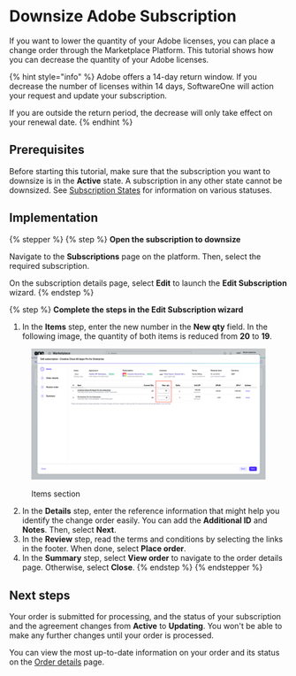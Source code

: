 # Downsize Adobe Subscription

If you want to lower the quantity of your Adobe licenses, you can place a change order through the Marketplace Platform. This tutorial shows how you can decrease the quantity of your Adobe licenses.

{% hint style="info" %}
Adobe offers a 14-day return window. If you decrease the number of licenses within 14 days, SoftwareOne will action your request and update your subscription.

If you are outside the return period, the decrease will only take effect on your renewal date.
{% endhint %}

## Prerequisites

Before starting this tutorial, make sure that the subscription you want to downsize is in the **Active** state. A subscription in any other state cannot be downsized. See [Subscription States](../../../modules-and-features/marketplace/subscriptions/subscription-states.md) for information on various statuses.

## Implementation

{% stepper %}
{% step %}
**Open the subscription to downsize**

Navigate to the **Subscriptions** page on the platform. Then, select the required subscription.

On the subscription details page, select **Edit** to launch the **Edit Subscription** wizard.
{% endstep %}

{% step %}
**Complete the steps in the Edit Subscription wizard**

1. In the **Items** step, enter the new number in the **New qty** field. In the following image, the quantity of both items is reduced from **20** to **19**.

<figure><img src="../../../.gitbook/assets/downsize_subscription_change_qty.png" alt=""><figcaption><p>Items section</p></figcaption></figure>

2. In the **Details** step, enter the reference information that might help you identify the change order easily. You can add the **Additional ID** and **Notes**. Then, select **Next**.
3. In the **Review** step, read the terms and conditions by selecting the links in the footer. When done, select **Place order**.&#x20;
4. In the **Summary** step, select **View order** to navigate to the order details page. Otherwise, select **Close**.
{% endstep %}
{% endstepper %}

## Next steps

Your order is submitted for processing, and the status of your subscription and the agreement changes from **Active** to **Updating**. You won't be able to make any further changes until your order is processed.

You can view the most up-to-date information on your order and its status on the [Order details](../../../modules-and-features/marketplace/orders/#subscription-details) page.
